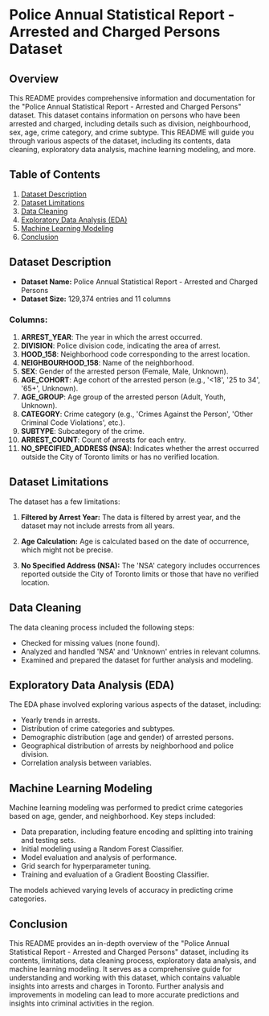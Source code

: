 # Police Annual Statistical Report - Arrested and Charged Persons Dataset

## Overview
This README provides comprehensive information and documentation for the "Police Annual Statistical Report - Arrested and Charged Persons" dataset. This dataset contains information on persons who have been arrested and charged, including details such as division, neighbourhood, sex, age, crime category, and crime subtype. This README will guide you through various aspects of the dataset, including its contents, data cleaning, exploratory data analysis, machine learning modeling, and more.

## Table of Contents
1. [Dataset Description](#dataset-description)
2. [Dataset Limitations](#dataset-limitations)
3. [Data Cleaning](#data-cleaning)
4. [Exploratory Data Analysis (EDA)](#exploratory-data-analysis-eda)
5. [Machine Learning Modeling](#machine-learning-modeling)
6. [Conclusion](#conclusion)

## Dataset Description<a name="dataset-description"></a>
- **Dataset Name:** Police Annual Statistical Report - Arrested and Charged Persons
- **Dataset Size:** 129,374 entries and 11 columns

### Columns:
1. **ARREST_YEAR**: The year in which the arrest occurred.
2. **DIVISION**: Police division code, indicating the area of arrest.
3. **HOOD_158**: Neighborhood code corresponding to the arrest location.
4. **NEIGHBOURHOOD_158**: Name of the neighborhood.
5. **SEX**: Gender of the arrested person (Female, Male, Unknown).
6. **AGE_COHORT**: Age cohort of the arrested person (e.g., '<18', '25 to 34', '65+', Unknown).
7. **AGE_GROUP**: Age group of the arrested person (Adult, Youth, Unknown).
8. **CATEGORY**: Crime category (e.g., 'Crimes Against the Person', 'Other Criminal Code Violations', etc.).
9. **SUBTYPE**: Subcategory of the crime.
10. **ARREST_COUNT**: Count of arrests for each entry.
11. **NO_SPECIFIED_ADDRESS (NSA)**: Indicates whether the arrest occurred outside the City of Toronto limits or has no verified location.

## Dataset Limitations<a name="dataset-limitations"></a>
The dataset has a few limitations:

1. **Filtered by Arrest Year:** The data is filtered by arrest year, and the dataset may not include arrests from all years.

2. **Age Calculation:** Age is calculated based on the date of occurrence, which might not be precise.

3. **No Specified Address (NSA):** The 'NSA' category includes occurrences reported outside the City of Toronto limits or those that have no verified location.

## Data Cleaning<a name="data-cleaning"></a>
The data cleaning process included the following steps:

- Checked for missing values (none found).
- Analyzed and handled 'NSA' and 'Unknown' entries in relevant columns.
- Examined and prepared the dataset for further analysis and modeling.

## Exploratory Data Analysis (EDA)<a name="exploratory-data-analysis-eda"></a>
The EDA phase involved exploring various aspects of the dataset, including:

- Yearly trends in arrests.
- Distribution of crime categories and subtypes.
- Demographic distribution (age and gender) of arrested persons.
- Geographical distribution of arrests by neighborhood and police division.
- Correlation analysis between variables.

## Machine Learning Modeling<a name="machine-learning-modeling"></a>
Machine learning modeling was performed to predict crime categories based on age, gender, and neighborhood. Key steps included:

- Data preparation, including feature encoding and splitting into training and testing sets.
- Initial modeling using a Random Forest Classifier.
- Model evaluation and analysis of performance.
- Grid search for hyperparameter tuning.
- Training and evaluation of a Gradient Boosting Classifier.

The models achieved varying levels of accuracy in predicting crime categories.

## Conclusion<a name="conclusion"></a>
This README provides an in-depth overview of the "Police Annual Statistical Report - Arrested and Charged Persons" dataset, including its contents, limitations, data cleaning process, exploratory data analysis, and machine learning modeling. It serves as a comprehensive guide for understanding and working with this dataset, which contains valuable insights into arrests and charges in Toronto. Further analysis and improvements in modeling can lead to more accurate predictions and insights into criminal activities in the region.
